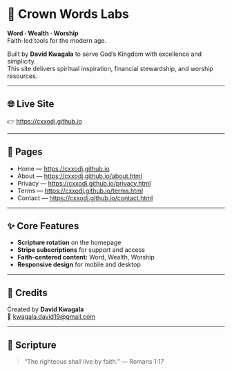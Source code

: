 # 🌟 Crown Words Labs

**Word · Wealth · Worship**  
Faith-led tools for the modern age.

Built by **David Kwagala** to serve God’s Kingdom with excellence and simplicity.  
This site delivers spiritual inspiration, financial stewardship, and worship resources.

---

## 🌐 Live Site
👉 https://cxxodj.github.io

---

## 📂 Pages
- Home — https://cxxodj.github.io  
- About — https://cxxodj.github.io/about.html  
- Privacy — https://cxxodj.github.io/privacy.html  
- Terms — https://cxxodj.github.io/terms.html  
- Contact — https://cxxodj.github.io/contact.html

---

## ✨ Core Features
- **Scripture rotation** on the homepage  
- **Stripe subscriptions** for support and access  
- **Faith-centered content:** Word, Wealth, Worship  
- **Responsive design** for mobile and desktop

---

## 🙏 Credits
Created by **David Kwagala**  
📧 [kwagala.david19@gmail.com](mailto:kwagala.david19@gmail.com)

---

## 📖 Scripture
> “The righteous shall live by faith.” — Romans 1:17